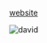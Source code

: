 [website](https://zytris.dev/)


![david](https://github.com/snvyv/snvyv/assets/47720197/00c2f53f-8bf5-4921-b649-ad9d981990eb)
